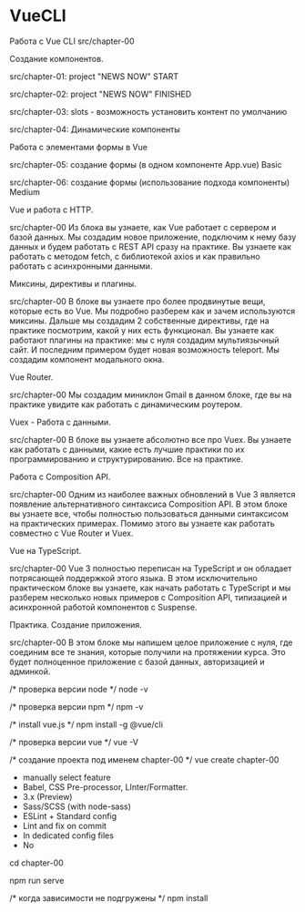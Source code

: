 # VueCLI


Работа с Vue CLI 
src/chapter-00

Создание компонентов. 

src/chapter-01: project "NEWS NOW" START

src/chapter-02: project "NEWS NOW" FINISHED

src/chapter-03:  slots - возможность установить контент по умолчанию

src/chapter-04:  Динамические компоненты

Работа с элементами формы в Vue

src/chapter-05: создание формы (в одном компоненте App.vue) Basic

src/chapter-06: создание формы (использование подхода компоненты) Medium

Vue и работа с HTTP.

src/chapter-00 
Из блока вы узнаете, как Vue работает с сервером и базой данных. Мы создадим новое приложение, подключим к нему базу данных и будем работать с REST API сразу на практике. Вы узнаете как работать с методом fetch, с библиотекой axios и как правильно работать с асинхронными данными.

Миксины, директивы и плагины.

src/chapter-00 
В блоке вы узнаете про более продвинутые вещи, которые есть во Vue. Мы подробно разберем как и зачем используются миксины. Дальше мы создадим 2 собственные директивы, где на практике посмотрим, какой у них есть функционал. Вы узнаете как работают плагины на практике: мы с нуля создадим мультиязычный сайт. И последним примером будет новая возможность teleport. Мы создадим компонент модального окна.

Vue Router.

src/chapter-00 
Мы создадим миниклон Gmail в данном блоке, где вы на практике увидите как работать с динамическим роутером.

Vuex - Работа с данными.

src/chapter-00 
В блоке вы узнаете абсолютно все про Vuex. Вы узнаете как работать с данными, какие есть лучшие практики по их программированию и структурированию. Все на практике.

Работа с Composition API.

src/chapter-00 
Одним из наиболее важных обновлений в Vue 3 является появление альтернативного синтаксиса Composition API. В этом блоке вы узнаете все, чтобы полностью пользоваться данными синтаксисом на практических примерах. Помимо этого вы узнаете как работать совместно с Vue Router и Vuex.

Vue на TypeScript.

src/chapter-00 
Vue 3 полностью переписан на TypeScript и он обладает потрясающей поддержкой этого языка. В этом исключительно практическом блоке вы узнаете, как начать работать с TypeScript и мы разберем несколько новых примеров с Composition API, типизацией и асинхронной работой компонентов с Suspense.

Практика. Создание приложения.

src/chapter-00 
В этом блоке мы напишем целое приложение с нуля, где соединим все те знания, которые получили на протяжении курса. Это будет полноценное приложение с базой данных, авторизацией и админкой.


/* проверка версии node */
node -v

/* проверка версии npm */
npm -v

/* install vue.js */
npm install -g @vue/cli

/* проверка версии vue */
vue -V

/* создание проекта под именем chapter-00 */
vue create chapter-00 

- manually select feature
- Babel, CSS Pre-processor, LInter/Formatter.
- 3.x (Preview)
- Sass/SCSS (with node-sass)
- ESLint + Standard config
- Lint and fix on commit
- In dedicated config files
- No


cd chapter-00

npm run serve

/* когда зависимости не подгружены */
npm install 